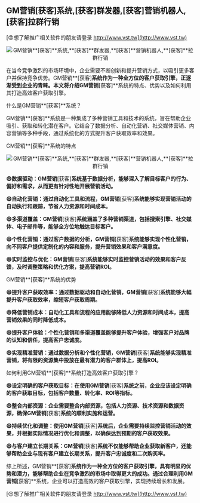 ## **GM营销**[获客]**系统,**[获客]**群发器,**[获客]**营销机器人,**[获客]**拉群行销**

[😍想了解推广相关软件的朋友请登录 http://www.vst.tw](http://www.vst.tw)

 <center><img src="https://vst.tw/MP4/tuiguang/png/1.png" alt="GM营销**[获客]**系统,**[获客]**群发器,**[获客]**营销机器人,**[获客]**拉群行销"></center>

在当今竞争激烈的市场环境中，企业需要不断创新和提升营销方式，以吸引更多客户并保持竞争优势。GM营销**[获客]**系统作为一种全方位的客户获取引擎，正逐渐受到企业的青睐。本文将介绍GM营销**[获客]**系统的特点、优势以及如何利用其打造高效客户获取引擎。

什么是GM营销**[获客]**系统？

GM营销**[获客]**系统是一种集成了多种营销工具和技术的系统，旨在帮助企业吸引、获取和转化潜在客户。它结合了数据分析、自动化营销、社交媒体营销、内容营销等多种手段，通过系统化的方式提升客户获取效率和效果。

GM营销**[获客]**系统的特点

 <center><img src="https://vst.tw/MP4/tuiguang/png/3.png" alt="GM营销**[获客]**系统,**[获客]**群发器,**[获客]**营销机器人,**[获客]**拉群行销"></center>

**😄数据驱动：GM营销**[获客]**系统基于数据分析，能够深入了解目标客户的行为、偏好和需求，从而更有针对性地开展营销活动。**

**😄自动化营销：通过自动化工具和流程，GM营销**[获客]**系统能够实现营销活动的自动执行和跟踪，节省人力资源和时间成本。**

**😄多渠道覆盖：GM营销**[获客]**系统涵盖了多种营销渠道，包括搜索引擎、社交媒体、电子邮件等，能够全方位地触达目标客户。**

**😄个性化营销：通过客户数据的分析，GM营销**[获客]**系统能够实现个性化营销，向不同客户提供定制化的内容和服务，提升营销效果和客户满意度。**

**😄实时监控与优化：GM营销**[获客]**系统能够实时监控营销活动的效果和客户反馈，及时调整策略和优化方案，提高营销ROI。**

GM营销**[获客]**系统的优势

**😄提升客户获取效率：通过数据驱动和自动化营销，GM营销**[获客]**系统能够大幅提升客户获取效率，缩短客户获取周期。**

**😄降低营销成本：自动化工具和流程的应用能够降低人力资源和时间成本，提高营销效果的同时降低成本。**

**😄提升客户体验：个性化营销和多渠道覆盖能够提升客户体验，增强客户对品牌的认知和信任，提高客户忠诚度。**

**😄实现精准营销：通过数据分析和个性化营销，GM营销**[获客]**系统能够实现精准营销，将有限的资源集中投放在最有潜力的客户群体上，提高ROI。**

如何利用GM营销**[获客]**系统打造高效客户获取引擎？

**😄设定明确的客户获取目标：在使用GM营销**[获客]**系统之前，企业应该设定明确的客户获取目标，包括客户数量、转化率、ROI等指标。**

**😄整合内部资源：企业需要整合内部资源，包括人力资源、技术资源和数据资源，确保GM营销**[获客]**系统的顺利实施和运营。**

**😄持续优化和调整：使用GM营销**[获客]**系统后，企业需要持续监控营销活动的效果，并根据实际情况进行优化和调整，以确保达到预期的客户获取效果。**

**😄与客户建立长期关系：GM营销**[获客]**系统不仅能够帮助企业获取新客户，还能够帮助企业与现有客户建立长期关系，提升客户忠诚度和二次购买率。**

综上所述，GM营销**[获客]**系统作为一种全方位的客户获取引擎，具有明显的优势和潜力，能够帮助企业在竞争激烈的市场中取得更大的成功。通过合理利用GM营销**[获客]**系统，企业可以打造高效的客户获取引擎，实现持续增长和发展。

[😍想了解推广相关软件的朋友请登录 http://www.vst.tw](http://www.vst.tw)



